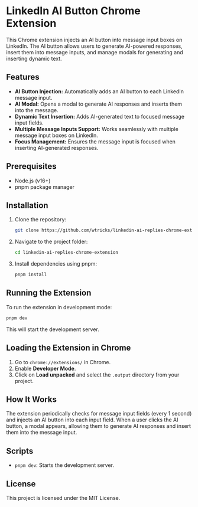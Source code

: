 # LinkedIn AI Button Chrome Extension

This Chrome extension injects an AI button into message input boxes on LinkedIn. The AI button allows users to generate AI-powered responses, insert them into message inputs, and manage modals for generating and inserting dynamic text.

## Features

- **AI Button Injection:** Automatically adds an AI button to each LinkedIn message input.
- **AI Modal:** Opens a modal to generate AI responses and inserts them into the message.
- **Dynamic Text Insertion:** Adds AI-generated text to focused message input fields.
- **Multiple Message Inputs Support:** Works seamlessly with multiple message input boxes on LinkedIn.
- **Focus Management:** Ensures the message input is focused when inserting AI-generated responses.

## Prerequisites

- Node.js (v16+)
- pnpm package manager

## Installation

1. Clone the repository:

   ```bash
   git clone https://github.com/wtricks/linkedin-ai-replies-chrome-extension.git
   ```

2. Navigate to the project folder:

   ```bash
   cd linkedin-ai-replies-chrome-extension
   ```

3. Install dependencies using pnpm:

   ```bash
   pnpm install
   ```

## Running the Extension

To run the extension in development mode:

```bash
pnpm dev
```

This will start the development server.

## Loading the Extension in Chrome

1. Go to `chrome://extensions/` in Chrome.
2. Enable **Developer Mode**.
3. Click on **Load unpacked** and select the `.output` directory from your project.

## How It Works

The extension periodically checks for message input fields (every 1 second) and injects an AI button into each input field. When a user clicks the AI button, a modal appears, allowing them to generate AI responses and insert them into the message input.

## Scripts

- `pnpm dev`: Starts the development server.

## License

This project is licensed under the MIT License.
